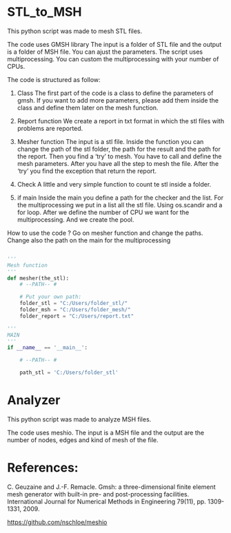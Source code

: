 # STL_to_MSH
This python script was made to mesh STL files.

The code uses GMSH library
The input is a folder of STL file and the output is a folder of MSH file.
You can ajust the parameters. The script uses multiprocessing.
You can custom the multiprocessing with your number of CPUs.

The code is structured as follow:

 1) Class
The first part of the code is a class to define the parameters of gmsh.
If you want to add more parameters, please add them inside the class and define them later on the mesh function.


 2) Report function
We create a report in txt format in which the stl files with problems are reported. 


 3) Mesher function
The input is a stl file. Inside the function you can change the path of the stl folder, the path for the result and the path for the report.
Then you find a ‘try’ to mesh. You have to call and define the mesh parameters. After you have all the step to mesh the file. After the ‘try’ you find the exception that return the report.


 4) Check
A little and very simple function to count te stl inside a folder.


 5) if main
Inside the main you define a path for the checker and the list.
For the multiprocessing we put in a list all the stl file. Using os.scandir and a for loop. 
After we define the number of CPU we want for the multiprocessing. And we create the pool.


 How to use the code ?
Go on mesher function and change the paths. Change also the path on the main for the multiprocessing
```python

'''
Mesh function
'''
def mesher(the_stl):
    # --PATH-- #

    # Put your own path:
    folder_stl = "C:/Users/folder_stl/"
    folder_msh = "C:/Users/folder_mesh/"
    folder_report = "C:/Users/report.txt"

'''
MAIN
'''
if __name__ == '__main__':

    # --PATH-- #

    path_stl = 'C:/Users/folder_stl'

```


# Analyzer
This python script was made to analyze MSH files.

The code uses meshio.
The input is a MSH file and the output are the number of nodes, edges and kind of mesh of the file.



# References:
 C. Geuzaine and J.-F. Remacle. Gmsh: a three-dimensional finite element mesh generator with built-in pre- and post-processing facilities. International Journal for Numerical Methods in Engineering 79(11), pp. 1309-1331, 2009.
 
 https://github.com/nschloe/meshio
